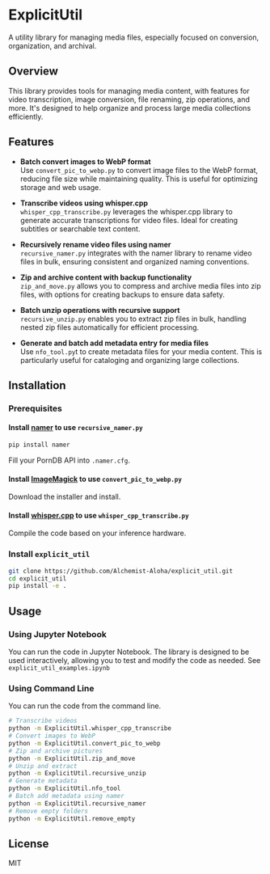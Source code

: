 # ExplicitUtil

A utility library for managing media files, especially focused on conversion, organization, and archival.

## Overview

This library provides tools for managing media content, with features for video transcription, image conversion, file renaming, zip operations, and more. It's designed to help organize and process large media collections efficiently.

## Features

- **Batch convert images to WebP format**  
    Use `convert_pic_to_webp.py` to convert image files to the WebP format, reducing file size while maintaining quality. This is useful for optimizing storage and web usage.

- **Transcribe videos using whisper.cpp**  
    `whisper_cpp_transcribe.py` leverages the whisper.cpp library to generate accurate transcriptions for video files. Ideal for creating subtitles or searchable text content.

- **Recursively rename video files using namer**  
    `recursive_namer.py` integrates with the namer library to rename video files in bulk, ensuring consistent and organized naming conventions.

- **Zip and archive content with backup functionality**  
    `zip_and_move.py` allows you to compress and archive media files into zip files, with options for creating backups to ensure data safety.

- **Batch unzip operations with recursive support**  
    `recursive_unzip.py` enables you to extract zip files in bulk, handling nested zip files automatically for efficient processing.

- **Generate and batch add metadata entry for media files**  
    Use `nfo_tool.py`t to create metadata files for your media content. This is particularly useful for cataloging and organizing large collections.

## Installation

### Prerequisites

#### Install [namer](https://github.com/ThePornDatabase/namer) to use `recursive_namer.py`

```bash
pip install namer
```

Fill your PornDB API into `.namer.cfg`.

#### Install [ImageMagick](https://imagemagick.org/script/download.php) to use `convert_pic_to_webp.py`

Download the installer and install.

#### Install [whisper.cpp](https://github.com/ggerganov/whisper.cpp) to use `whisper_cpp_transcribe.py`

Compile the code based on your inference hardware.

### Install `explicit_util`

```bash
git clone https://github.com/Alchemist-Aloha/explicit_util.git
cd explicit_util
pip install -e .
```

## Usage

### Using Jupyter Notebook

You can run the code in Jupyter Notebook. The library is designed to be used interactively, allowing you to test and modify the code as needed. See `explicit_util_examples.ipynb`

### Using Command Line

You can run the code from the command line.

```bash
# Transcribe videos
python -m ExplicitUtil.whisper_cpp_transcribe
# Convert images to WebP
python -m ExplicitUtil.convert_pic_to_webp
# Zip and archive pictures
python -m ExplicitUtil.zip_and_move
# Unzip and extract
python -m ExplicitUtil.recursive_unzip
# Generate metadata
python -m ExplicitUtil.nfo_tool
# Batch add metadata using namer
python -m ExplicitUtil.recursive_namer
# Remove empty folders
python -m ExplicitUtil.remove_empty
```

## License

MIT
